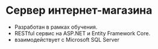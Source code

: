 # Сервер интернет-магазина
+ Разработан в рамках обучения.
+ RESTful сервис на ASP.NET и Entity Framework Core.
+ взаимодействует с Microsoft SQL Server
